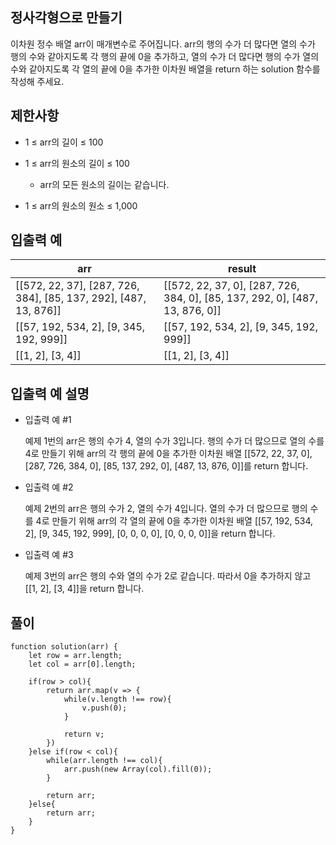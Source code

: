 ## 정사각형으로 만들기

이차원 정수 배열 arr이 매개변수로 주어집니다. arr의 행의 수가 더 많다면 열의 수가 행의 수와 같아지도록 각 행의 끝에 0을 추가하고, 열의 수가 더 많다면 행의 수가 열의 수와 같아지도록 각 열의 끝에 0을 추가한 이차원 배열을 return 하는 solution 함수를 작성해 주세요.

## 제한사항

- 1 ≤ arr의 길이 ≤ 100

- 1 ≤ arr의 원소의 길이 ≤ 100

  - arr의 모든 원소의 길이는 같습니다.

- 1 ≤ arr의 원소의 원소 ≤ 1,000

## 입출력 예

| arr                                                              | result                                                                       |
| ---------------------------------------------------------------- | ---------------------------------------------------------------------------- |
| [[572, 22, 37], [287, 726, 384], [85, 137, 292], [487, 13, 876]] | [[572, 22, 37, 0], [287, 726, 384, 0], [85, 137, 292, 0], [487, 13, 876, 0]] |
| [[57, 192, 534, 2], [9, 345, 192, 999]]                          | [[57, 192, 534, 2], [9, 345, 192, 999]]                                      |
| [[1, 2], [3, 4]]                                                 | [[1, 2], [3, 4]]                                                             |

## 입출력 예 설명

- 입출력 예 #1

  예제 1번의 arr은 행의 수가 4, 열의 수가 3입니다. 행의 수가 더 많으므로 열의 수를 4로 만들기 위해 arr의 각 행의 끝에 0을 추가한 이차원 배열 [[572, 22, 37, 0], [287, 726, 384, 0], [85, 137, 292, 0], [487, 13, 876, 0]]를 return 합니다.

- 입출력 예 #2

  예제 2번의 arr은 행의 수가 2, 열의 수가 4입니다. 열의 수가 더 많으므로 행의 수를 4로 만들기 위해 arr의 각 열의 끝에 0을 추가한 이차원 배열 [[57, 192, 534, 2], [9, 345, 192, 999], [0, 0, 0, 0], [0, 0, 0, 0]]을 return 합니다.

- 입출력 예 #3

  예제 3번의 arr은 행의 수와 열의 수가 2로 같습니다. 따라서 0을 추가하지 않고 [[1, 2], [3, 4]]을 return 합니다.

## 풀이

```
function solution(arr) {
    let row = arr.length;
    let col = arr[0].length;

    if(row > col){
        return arr.map(v => {
            while(v.length !== row){
                v.push(0);
            }

            return v;
        })
    }else if(row < col){
        while(arr.length !== col){
            arr.push(new Array(col).fill(0));
        }

        return arr;
    }else{
        return arr;
    }
}
```
